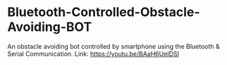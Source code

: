 # Bluetooth-Controlled-Obstacle-Avoiding-BOT
An obstacle avoiding bot controlled by smartphone using the Bluetooth &amp; Serial Communication. Link: https://youtu.be/BAaH6UeIDSI
